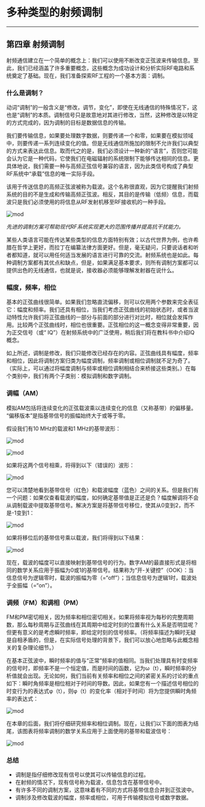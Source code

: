 # 多种类型的射频调制

------

## 第四章 射频调制

射频通信建立在一个简单的概念上：我们可以使用不断改变正弦波来传输信息。至此，我们已经涵盖了许多重要概念，这些概念为成功设计和分析实际RF电路和系统奠定了基础。现在，我们准备探索RF工程的一个基本方面：调制。 

### 什么是调制？

动词“调制”的一般含义是“修改，调节，变化”，即使在无线通信的特殊情况下，这也是“调制”的本质。调制信号只是故意地对其进行修改，当然，这种修改是以特定的方式完成的，因为调制的目标是数据信息的传输。

我们要传输信息，如果要处理数字数据，则要传递一个和零，如果要在模拟领域中，则要传递一系列连续变化的值。但是无线通信所施加的限制不允许我们以典型的方式来表达此信息。取而代之的是，我们必须设计一种新的“语言”，否则您可能会认为它是一种代码，它使我们在电磁辐射的系统限制下能够传达相同的信息。更具体地说，我们需要一种与高频正弦信号兼容的语言，因为此类信号构成了典型RF系统中“承载”信息的唯一实际手段。

该用于传送信息的高频正弦波被称为载波。这个名称很直观，因为它提醒我们射频系统的目的不是生成和传输高频正弦波。相反，其目的是传输（低频）信息，而载波只是我们必须使用的将信息从RF发射机移至RF接收机的一种手段。

![mod](imgs/RFT_ch4_pg1_1.jpg)

*先进的调制方案可帮助现代RF系统实现更大的范围传播并提高抗干扰能力。*
 
某些人类语言可能在传达某些类型的信息方面特别有效；以古代世界为例，也许希腊在哲学上更好，而拉丁在编纂法律方面更好。但是，毫无疑问，只要说话者和听者都知道，就可以用任何适当发展的语言进行可靠的交流。射频系统也是如此。每种调制方案都有其优点和缺点，但是，如果满足基本要求，则所有调制方案都可以提供出色的无线通信，也就是说，接收器必须能够理解发射器在说什么。

### 幅度，频率，相位

基本的正弦曲线很简单。如果我们忽略直流偏移，则可以仅用两个参数来完全表征它：幅度和频率。我们还具有相位，当我们考虑正弦曲线的初始状态时，或者当波动特性允许我们将正弦曲线的一部分与前面的部分进行对比时，相位就会发挥作用。比较两个正弦曲线时，相位也很重要。正弦相位的这一概念变得非常重要，因为正交信号（或“ IQ”）在射频系统中的广泛使用，稍后我们将在教科书中介绍IQ概念。

如上所述，调制是修改，我们只能修改已经存在的内容。正弦曲线具有幅度，频率和相位，因此将调制方案归类为幅度调制，频率调制或相位调制就不足为奇了。（实际上，可以通过将幅度调制与频率或相位调制相结合来桥接这些类别。）在每个类别中，我们有两个子类别：模拟调制和数字调制。

### 调幅（AM）
模拟AM包括将连续变化的正弦载波乘以连续变化的信息（又称基带）的偏移量。 “偏移版本”是指基带信号的振幅始终大于或等于零。

假设我们有10 MHz的载波和1 MHz的基带波形：

![mod](imgs/RFT_ch4_pg1_2.jpg)

![mod](imgs/RFT_ch4_pg1_3.jpg)

如果将这两个信号相乘，将得到以下（错误的）波形：

![mod](imgs/RFT_ch4_pg1_4.jpg)

您可以清楚地看到基带信号（红色）和载波幅度（蓝色）之间的关系。但是我们有一个问题：如果仅查看载波的幅度，如何确定基带值是正还是负？幅度解调将不会从调制载波中提取基带信号。解决方案是将基带信号移位，使其从0变到2，而不是-1变到1：

![mod](imgs/RFT_ch4_pg1_5.jpg)

如果将移位后的基带信号乘以载波，我们将得到以下结果：

![mod](imgs/RFT_ch4_pg1_6.jpg)


现在，载波的幅度可以直接映射到基带信号的行为。数字AM的最直接形式是将相同的数学关系应用于振幅为0或1的基带信号。结果称为“开-关键控”（OOK）：当信息信号为逻辑零时，载波的振幅为零（=“off”）；当信息信号为逻辑1时，载波处于全振幅（=“on”）。

### 调频（FM）和调相（PM）
FM和PM密切相关，因为频率和相位密切相关。如果将频率视为每秒的完整周期数，那么每秒周期与正弦曲线在其周期中给定时刻的位置有什么关系是否明显呢？但更有意义的是考虑瞬时频率，即给定时刻的信号频率。（将频率描述为瞬时无疑是自相矛盾的，但是，在实际信号处理的背景下，我们可以放心地忽略与此概念相关的复杂理论细节。）

在基本正弦波中，瞬时频率的值与“正常”频率的值相同。当我们处理具有时变频率的信号时，即频率不是一个恒定值，而是时间的函数，记为ω（t），瞬时频率的分析值就会出现。无论如何，我们当前有关频率和相位之间的紧密关系的讨论的重点如下：瞬时角频率是相位相对于时间的导数。因此，如果您有一个描述信号相位的时变行为的表达式φ（t），则φ（t）的变化率（相对于时间）将为您提供瞬时角频率的表达式：

![mod](imgs/RFT_ch4_pg1_7.jpg)

在本章的后面，我们将仔细研究频率和相位调制。现在，让我们以下面的图表为结尾，该图表将频率调制的数学关系应用于上面使用的基带和载波信号：

![mod](imgs/RFT_ch4_pg1_8.jpg)

### 总结
* 调制是指仔细修改现有信号以使其可以传输信息的过程。
* 在射频的情况下，现有信号称为载波，信息包含在基带信号中。
* 有许多不同的调制方案，这意味着有不同的方式将基带信息合并到正弦波中。
* 调制涉及修改载波的幅度，频率或相位，可用于传输模拟信号或数字数据。
